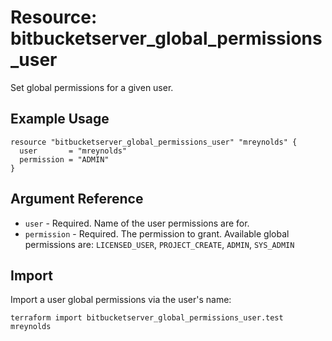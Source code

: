 # Resource: bitbucketserver_global_permissions_user

Set global permissions for a given user.

## Example Usage

```hcl
resource "bitbucketserver_global_permissions_user" "mreynolds" {
  user       = "mreynolds"
  permission = "ADMIN"
}
```

## Argument Reference

* `user` - Required. Name of the user permissions are for.
* `permission` - Required. The permission to grant. Available global permissions are: `LICENSED_USER`, `PROJECT_CREATE`, `ADMIN`, `SYS_ADMIN`

## Import

Import a user global permissions via the user's name:

```
terraform import bitbucketserver_global_permissions_user.test mreynolds
```
